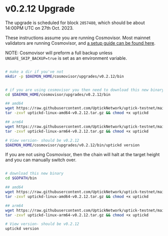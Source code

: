 # v0.2.12 Upgrade

The upgrade is scheduled for block `2057480`, which should be about 14:00PM UTC on 27th Oct. 2023.

These instructions assume you are running Cosmovisor. Most mainnet validators are running Cosmovisor, and [a setup guide can be found here](https://upticknft.gitbook.io/uptick-network-documentation/guides/quickstart/cosmovisor).

NOTE: Cosmovisor will preform a full backup unless `UNSAFE_SKIP_BACKUP=true` is set as an environment variable.

```bash

# make a dir if you've not
mkdir -p $DAEMON_HOME/cosmovisor/upgrades/v0.2.12/bin


# if you are using cosmovisor you then need to download this new binary
cd $DAEMON_HOME/cosmovisor/upgrades/v0.2.12/bin

## amd64
wget https://raw.githubusercontent.com/UptickNetwork/uptick-testnet/main/origin_1170-1/lib/uptickd-linux-amd64-v0.2.12.tar.gz
tar -zxvf uptickd-linux-amd64-v0.2.12.tar.gz && chmod +x uptickd

## arm64
wget https://raw.githubusercontent.com/UptickNetwork/uptick-testnet/main/origin_1170-1/lib/uptickd-linux-arm64-v0.2.12.tar.gz
tar -zxvf uptickd-linux-arm64-v0.2.12.tar.gz && chmod +x uptickd

# View version- should be v0.2.12
$DAEMON_HOME/cosmovisor/upgrades/v0.2.12/bin/uptickd version
```

If you are not using Cosmovisor, then the chain will halt at the target height and you can manually switch over.

```bash

# download this new binary
cd $GOPATH/bin

## amd64
wget https://raw.githubusercontent.com/UptickNetwork/uptick-testnet/main/origin_1170-1/lib/uptickd-linux-amd64-v0.2.12.tar.gz
tar -zxvf uptickd-linux-amd64-v0.2.12.tar.gz && chmod +x uptickd

## arm64
wget https://raw.githubusercontent.com/UptickNetwork/uptick-testnet/main/origin_1170-1/lib/uptickd-linux-arm64-v0.2.12.tar.gz
tar -zxvf uptickd-linux-arm64-v0.2.12.tar.gz && chmod +x uptickd

# View version- should be v0.2.12
uptickd version
```

